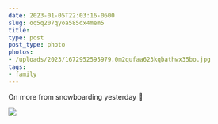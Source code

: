 ```yaml
---
date: 2023-01-05T22:03:16-0600
slug: oq5q207qyoa585dx4mem5
title: 
type: post
post_type: photo
photos:
- /uploads/2023/1672952595979.0m2qufaa623kqbathwx35bo.jpg
tags:
- family
---
```

On more from snowboarding yesterday 🤙


![](/uploads/2023/1672952595979.0m2qufaa623kqbathwx35bo.jpg)


